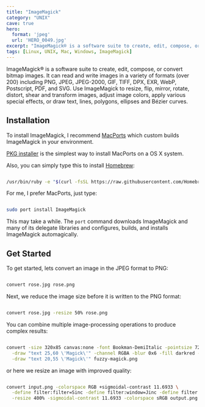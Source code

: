 ```yaml
---
title: "ImageMagick"
category: "UNIX"
cave: true
hero:
  format: 'jpeg'
  url: 'HERO_0049.jpg'
excerpt: "ImageMagick® is a software suite to create, edit, compose, or convert bitmap images."
tags: [Linux, UNIX, Mac, Windows, ImageMagick]
---
```

ImageMagick® is a software suite to create, edit, compose, or convert bitmap images. It can read and write images in a variety of formats (over 200) including PNG, JPEG, JPEG-2000, GIF, TIFF, DPX, EXR, WebP, Postscript, PDF, and SVG. Use ImageMagick to resize, flip, mirror, rotate, distort, shear and transform images, adjust image colors, apply various special effects, or draw text, lines, polygons, ellipses and Bézier curves.

## Installation

To install ImageMagick, I recommend [MacPorts](https://www.macports.org) which custom builds ImageMagick in your environment.

[PKG installer](https://www.macports.org/install.php) is the simplest way to install MacPorts on a OS X system.

Also, you can simply type this to install [Homebrew](https://brew.sh):

```sh

/usr/bin/ruby -e "$(curl -fsSL https://raw.githubusercontent.com/Homebrew/install/master/install)"

```


For me, I prefer MacPorts, just type:

```sh

sudo port install ImageMagick

```


This may take a while. The `port` command downloads ImageMagick and many of its delegate libraries and configures, builds, and installs ImageMagick automagically.

## Get Started

To get started, lets convert an image in the JPEG format to PNG:

```sh

convert rose.jpg rose.png

```


Next, we reduce the image size before it is written to the PNG format:

```sh

convert rose.jpg -resize 50% rose.png

```


You can combine multiple image-processing operations to produce complex results:

```sh

convert -size 320x85 canvas:none -font Bookman-DemiItalic -pointsize 72 \
  -draw "text 25,60 \'Magick\'" -channel RGBA -blur 0x6 -fill darkred -stroke magenta \
  -draw "text 20,55 \'Magick\'" fuzzy-magick.png

```


or here we resize an image with improved quality:

```sh

convert input.png -colorspace RGB +sigmoidal-contrast 11.6933 \
  -define filter:filter=Sinc -define filter:window=Jinc -define filter:lobes=3 \
  -resize 400% -sigmoidal-contrast 11.6933 -colorspace sRGB output.png');

```

